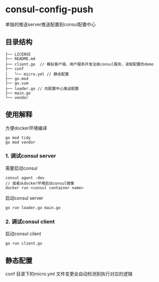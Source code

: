 # consul-config-push
单独的推送server推送配置到consul配置中心

## 目录结构  
```
├── LICENSE
├── README.md
├── client.go  // 模拟客户端，用户服务开发注册consul服务，读取配置的demo
├── conf
│   └── micro.yml // 静态配置
├── go.mod
├── go.sum
├── loader.go // 向配置中心推送配置
├── main.go
└── vendor
```  

## 使用解释
方便docker环境编译
```
go mod tidy
go mod vendor
```
### 1. 调试consul server
需要启动consul
```
consul agent -dev
// 或者从docker环境启动consul镜像
docker run <consul container name>
```
启动consul server
```
go run loader.go main.go
```
### 2. 调试consul client
启动consul cilent  
```
go run client.go
```
## 静态配置
conf 目录下的micro.yml 文件变更会自动检测到执行对应的逻辑


